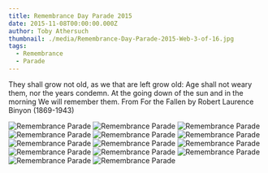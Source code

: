 ```yaml
---
title: Remembrance Day Parade 2015
date: 2015-11-08T00:00:00.000Z
author: Toby Athersuch
thumbnail: ./media/Remembrance-Day-Parade-2015-Web-3-of-16.jpg
tags:
  - Remembrance
  - Parade
---
```


They shall grow not old, as we that are left grow old:
Age shall not weary them, nor the years condemn.
At the going down of the sun and in the morning
We will remember them.
From For the Fallen by Robert Laurence Binyon (1869-1943)

![Remembrance Parade](./media/Remembrance-Day-Parade-2015-Web-3-of-16.jpg)
![Remembrance Parade](./media/Remembrance-Day-Parade-2015-Web-4-of-16.jpg)
![Remembrance Parade](./media/Remembrance-Day-Parade-2015-Web-5-of-16.jpg)
![Remembrance Parade](./media/Remembrance-Day-Parade-2015-Web-6-of-16.jpg)
![Remembrance Parade](./media/Remembrance-Day-Parade-2015-Web-7-of-16.jpg)
![Remembrance Parade](./media/Remembrance-Day-Parade-2015-Web-8-of-16.jpg)
![Remembrance Parade](./media/Remembrance-Day-Parade-2015-Web-9-of-16.jpg)
![Remembrance Parade](./media/Remembrance-Day-Parade-2015-Web-10-of-16.jpg)
![Remembrance Parade](./media/Remembrance-Day-Parade-2015-Web-11-of-16.jpg)
![Remembrance Parade](./media/Remembrance-Day-Parade-2015-Web-12-of-16.jpg)
![Remembrance Parade](./media/Remembrance-Day-Parade-2015-Web-13-of-16.jpg)
![Remembrance Parade](./media/Remembrance-Day-Parade-2015-Web-14-of-16.jpg)
![Remembrance Parade](./media/Remembrance-Day-Parade-2015-Web-15-of-16.jpg)
![Remembrance Parade](./media/Remembrance-Day-Parade-2015-Web-16-of-16.jpg)
